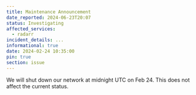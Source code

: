 ```yaml
---
title: Maintenance Announcement
date_reported: 2024-06-23T20:07
status: Investigating
affected_services:
  - radarr
incident_details: ...
informational: true
date: 2024-02-24 10:35:00
pin: true
section: issue
---
```

We will shut down our network at midnight UTC on Feb 24. This does not affect the current status.
